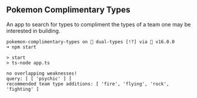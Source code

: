 ## Pokemon Complimentary Types

An app to search for types to compliment the types of a team one may be interested in building.

```
pokemon-complimentary-types on  dual-types [!?] via 🤖 v16.0.0
➜ npm start

> start
> ts-node app.ts

no overlapping weaknesses!
query: [ [ 'psychic' ] ]
recommended team type additions: [ 'fire', 'flying', 'rock', 'fighting' ]
```
